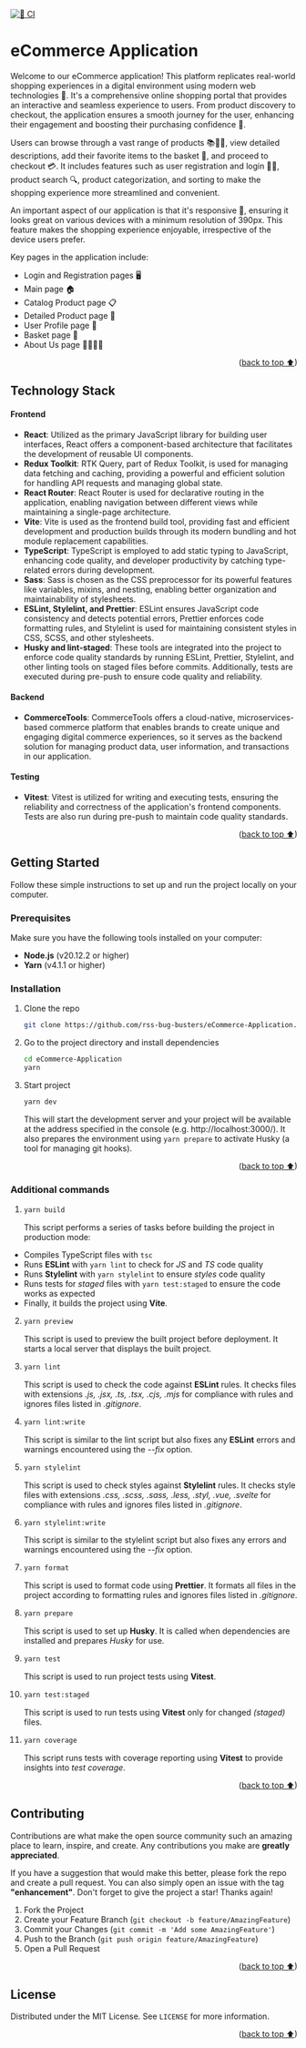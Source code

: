 [![🧪 CI](https://github.com/rss-bug-busters/eCommerce-Application/actions/workflows/CI.yml/badge.svg)](https://github.com/rss-bug-busters/eCommerce-Application/actions/workflows/CI.yml)

# eCommerce Application

Welcome to our eCommerce application! This platform replicates real-world shopping experiences in a digital environment using modern web technologies 🏪. It's a comprehensive online shopping portal that provides an interactive and seamless experience to users. From product discovery to checkout, the application ensures a smooth journey for the user, enhancing their engagement and boosting their purchasing confidence 🚀.

Users can browse through a vast range of products 📚👗👟, view detailed descriptions, add their favorite items to the basket 🛒, and proceed to checkout 💳. It includes features such as user registration and login 📝🔐, product search 🔍, product categorization, and sorting to make the shopping experience more streamlined and convenient.

An important aspect of our application is that it's responsive 📲, ensuring it looks great on various devices with a minimum resolution of 390px. This feature makes the shopping experience enjoyable, irrespective of the device users prefer.

Key pages in the application include:

- Login and Registration pages 🖥️
- Main page 🏠
- Catalog Product page 📋
- Detailed Product page 🔎
- User Profile page 👤
- Basket page 🛒
- About Us page 🙋‍♂️🙋‍♀️

<p align="right">(<a href="#readme-top">back to top ⬆</a>)</p>

## Technology Stack

#### Frontend

- **React**: Utilized as the primary JavaScript library for building user interfaces, React offers a component-based architecture that facilitates the development of reusable UI components.
- **Redux Toolkit**: RTK Query, part of Redux Toolkit, is used for managing data fetching and caching, providing a powerful and efficient solution for handling API requests and managing global state.
- **React Router**: React Router is used for declarative routing in the application, enabling navigation between different views while maintaining a single-page architecture.
- **Vite**: Vite is used as the frontend build tool, providing fast and efficient development and production builds through its modern bundling and hot module replacement capabilities.
- **TypeScript**: TypeScript is employed to add static typing to JavaScript, enhancing code quality, and developer productivity by catching type-related errors during development.
- **Sass**: Sass is chosen as the CSS preprocessor for its powerful features like variables, mixins, and nesting, enabling better organization and maintainability of stylesheets.
- **ESLint, Stylelint, and Prettier**: ESLint ensures JavaScript code consistency and detects potential errors, Prettier enforces code formatting rules, and Stylelint is used for maintaining consistent styles in CSS, SCSS, and other stylesheets.
- **Husky and lint-staged**: These tools are integrated into the project to enforce code quality standards by running ESLint, Prettier, Stylelint, and other linting tools on staged files before commits. Additionally, tests are executed during pre-push to ensure code quality and reliability.

#### Backend

- **CommerceTools**: CommerceTools offers a cloud-native, microservices-based commerce platform that enables brands to create unique and engaging digital commerce experiences, so it serves as the backend solution for managing product data, user information, and transactions in our application.

#### Testing

- **Vitest**: Vitest is utilized for writing and executing tests, ensuring the reliability and correctness of the application's frontend components. Tests are also run during pre-push to maintain code quality standards.

<p align="right">(<a href="#readme-top">back to top ⬆</a>)</p>

## Getting Started

Follow these simple instructions to set up and run the project locally on your computer.

### Prerequisites

Make sure you have the following tools installed on your computer:

- **Node.js** (v20.12.2 or higher)
- **Yarn** (v4.1.1 or higher)

### Installation

1. Clone the repo
   ```sh
   git clone https://github.com/rss-bug-busters/eCommerce-Application.git
   ```
2. Go to the project directory and install dependencies
   ```zsh
   cd eCommerce-Application
   yarn
   ```
3. Start project
   ```zsh
   yarn dev
   ```
   This will start the development server and your project will be available at the address specified in the console (e.g. http://localhost:3000/). It also prepares the environment using `yarn prepare` to activate Husky (a tool for managing git hooks).

<p align="right">(<a href="#readme-top">back to top ⬆</a>)</p>

### Additional commands

1. ```zsh
   yarn build
   ```
   This script performs a series of tasks before building the project in production mode:

- Compiles TypeScript files with `tsc`
- Runs **ESLint** with `yarn lint` to check for _JS_ and _TS_ code quality
- Runs **Stylelint** with `yarn stylelint` to ensure _styles_ code quality
- Runs tests for _staged_ files with `yarn test:staged` to ensure the code works as expected
- Finally, it builds the project using **Vite**.

2. ```zsh
   yarn preview
   ```
   This script is used to preview the built project before deployment. It starts a local server that displays the built project.
3. ```zsh
   yarn lint
   ```

   This script is used to check the code against **ESLint** rules. It checks files with extensions _.js, .jsx, .ts, .tsx, .cjs, .mjs_ for compliance with rules and ignores files listed in _.gitignore_.

4. ```zsh
   yarn lint:write
   ```

   This script is similar to the lint script but also fixes any **ESLint** errors and warnings encountered using the _--fix_ option.

5. ```zsh
   yarn stylelint
   ```

   This script is used to check styles against **Stylelint** rules. It checks style files with extensions _.css, .scss, .sass, .less, .styl, .vue, .svelte_ for compliance with rules and ignores files listed in _.gitignore_.

6. ```zsh
   yarn stylelint:write
   ```

   This script is similar to the stylelint script but also fixes any errors and warnings encountered using the _--fix_ option.

7. ```zsh
   yarn format
   ```

   This script is used to format code using **Prettier**. It formats all files in the project according to formatting rules and ignores files listed in _.gitignore_.

8. ```zsh
   yarn prepare
   ```

   This script is used to set up **Husky**. It is called when dependencies are installed and prepares _Husky_ for use.

9. ```zsh
   yarn test
   ```

   This script is used to run project tests using **Vitest**.

10. ```zsh
    yarn test:staged
    ```

    This script is used to run tests using **Vitest** only for changed _(staged)_ files.

11. ```zsh
    yarn coverage
    ```
    This script runs tests with coverage reporting using **Vitest** to provide insights into _test coverage_.

<p align="right">(<a href="#readme-top">back to top ⬆</a>)</p>

## Contributing

Contributions are what make the open source community such an amazing place to learn, inspire, and create. Any contributions you make are **greatly appreciated**.

If you have a suggestion that would make this better, please fork the repo and create a pull request. You can also simply open an issue with the tag **"enhancement"**.
Don't forget to give the project a star! Thanks again!

1. Fork the Project
2. Create your Feature Branch (`git checkout -b feature/AmazingFeature`)
3. Commit your Changes (`git commit -m 'Add some AmazingFeature'`)
4. Push to the Branch (`git push origin feature/AmazingFeature`)
5. Open a Pull Request

<p align="right">(<a href="#readme-top">back to top ⬆</a>)</p>

## License

Distributed under the MIT License. See `LICENSE` for more information.

<p align="right">(<a href="#readme-top">back to top ⬆</a>)</p>
